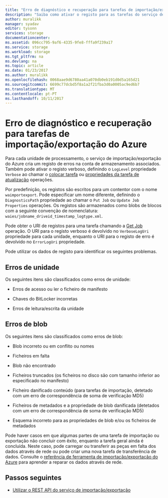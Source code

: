 ```yaml
---
title: "Erro de diagnóstico e recuperação para tarefas de importação/exportação do Azure | Microsoft Docs"
description: "Saiba como ativar o registo para as tarefas do serviço de importação/exportação do Microsoft Azure verboso."
author: muralikk
manager: syadav
editor: tysonn
services: storage
documentationcenter: 
ms.assetid: 096cc795-9af6-4335-9fe8-fffa9f239a17
ms.service: storage
ms.workload: storage
ms.tgt_pltfrm: na
ms.devlang: na
ms.topic: article
ms.date: 01/23/2017
ms.author: muralikk
ms.openlocfilehash: 0068aae9d6780aa41a070db0eb191d0d5a165d21
ms.sourcegitcommit: 6699c77dcbd5f8a1a2f21fba3d0a0005ac9ed6b7
ms.translationtype: MT
ms.contentlocale: pt-PT
ms.lasthandoff: 10/11/2017
---
```

# <a name="diagnostics-and-error-recovery-for-azure-importexport-jobs"></a>Erro de diagnóstico e recuperação para tarefas de importação/exportação do Azure
Para cada unidade de processamento, o serviço de importação/exportação do Azure cria um registo de erros na conta de armazenamento associados. Também pode ativar o registo verboso, definindo o `LogLevel` propriedade `Verbose` ao chamar o [colocar tarefa](/rest/api/storageimportexport/jobs#Jobs_CreateOrUpdate) ou [propriedades da tarefa de atualização](/rest/api/storageimportexport/jobs#Jobs_Update) operações.

 Por predefinição, os registos são escritos para um contentor com o nome `waimportexport`. Pode especificar um nome diferente, definindo o `DiagnosticsPath` propriedade ao chamar o `Put Job` ou `Update Job Properties` operações. Os registos são armazenados como blobs de blocos com a seguinte convenção de nomenclatura: `waies/jobname_driveid_timestamp_logtype.xml`.

 Pode obter o URI de registos para uma tarefa chamando a [Get Job](/rest/api/storageimportexport/jobs#Jobs_Get) operação. O URI para o registo verboso é devolvido no `VerboseLogUri` propriedade para cada unidade, enquanto o URI para o registo de erro é devolvido no `ErrorLogUri` propriedade.

Pode utilizar os dados de registo para identificar os seguintes problemas.

## <a name="drive-errors"></a>Erros de unidade

Os seguintes itens são classificados como erros de unidade:

-   Erros de acesso ou ler o ficheiro de manifesto

-   Chaves do BitLocker incorretas

-   Erros de leitura/escrita da unidade

## <a name="blob-errors"></a>Erros de blob

Os seguintes itens são classificados como erros de blob:

-   Blob incorreto ou em conflito ou nomes

-   Ficheiros em falta

-   Blob não encontrado

-   Ficheiros truncados (os ficheiros no disco são com tamanho inferior ao especificado no manifesto)

-   Ficheiro danificado conteúdo (para tarefas de importação, detetado com um erro de correspondência de soma de verificação MD5)

-   Ficheiros de metadados e a propriedade de blob danificada (detetados com um erro de correspondência de soma de verificação MD5)

-   Esquema incorreto para as propriedades de blob e/ou os ficheiros de metadados

Pode haver casos em que algumas partes de uma tarefa de importação ou exportação não concluir com êxito, enquanto a tarefa geral ainda é concluída. Neste caso, pode carregar ou transferir as peças em falta dos dados através de rede ou pode criar uma nova tarefa de transferência de dados. Consulte o [referência de ferramenta de importação/exportação do Azure](storage-import-export-tool-how-to-v1.md) para aprender a reparar os dados através de rede.

## <a name="next-steps"></a>Passos seguintes

* [Utilizar o REST API do serviço de importação/exportação](storage-import-export-using-the-rest-api.md)
